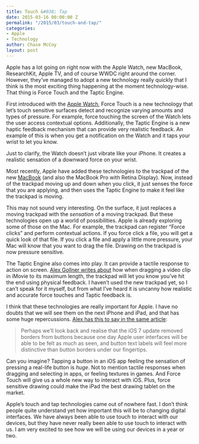 ```yaml
---
title: Touch &#038; Tap
date: 2015-03-16 00:00:00 Z
permalink: "/2015/03/touch-and-tap/"
categories:
- Apple
- Technology
author: Chase McCoy
layout: post
---
```


Apple has a lot going on right now with the Apple Watch, new MacBook, ResearchKit, Apple TV, and of course WWDC right around the corner. However, they&#8217;ve managed to adopt a new technology really quickly that I think is the most exciting thing happening at the moment technology-wise. That thing is Force Touch and the Taptic Engine.

First introduced with the [Apple Watch][1], Force Touch is a new technology that let&#8217;s touch sensitive surfaces detect and recognize varying amounts and types of pressure. For example, force touching the screen of the Watch lets the user access contextual options. Additionally, the Taptic Engine is a new haptic feedback mechanism that can provide very realistic feedback. An example of this is when you get a notification on the Watch and it taps your wrist to let you know.

Just to clarify, the Watch doesn&#8217;t just vibrate like your iPhone. It creates a realistic sensation of a downward force on your wrist.

Most recently, Apple have added these technologies to the trackpad of the new [MacBook][2] (and also the MacBook Pro with Retina Display). Now, instead of the trackpad moving up and down when you click, it just senses the force that you are applying, and then uses the Taptic Engine to make it feel like the trackpad is moving.

This may not sound very interesting. On the surface, it just replaces a moving trackpad with the *sensation* of a moving trackpad. But these technologies open up a world of possibilities. Apple is already exploring some of those on the Mac. For example, the trackpad can register &#8220;Force clicks&#8221; and perform contextual actions. If you force click a file, you will get a quick look of that file. If you click a file and apply a little more pressure, your Mac will know that you want to drag the file. Drawing on the trackpad is now pressure sensitive.

The Taptic Engine also comes into play. It can provide a tactile response to action on screen. [Alex Gollner writes about][3] how when dragging a video clip in iMovie to its maximum length, the trackpad will let you know you&#8217;ve hit the end using physical feedback. I haven&#8217;t used the new trackpad yet, so I can&#8217;t speak for it myself, but from what I&#8217;ve heard it is uncanny how realistic and accurate force touches and Taptic feedback is.

I think that these technologies are really important for Apple. I have no doubts that we will see them on the next iPhone and iPad, and that has some huge repercussions. [Alex has this to say in the same article][3]:

> Perhaps we&#8217;ll look back and realise that the iOS 7 update removed borders from buttons because one day Apple user interfaces will be able to be felt as much as seen, and button text labels will feel more distinctive than button borders under our fingertips. 

Can you imagine? Tapping a button in an iOS app feeling the sensation of pressing a real-life button is *huge*. Not to mention tactile responses when dragging and selecting in apps, or feeling textures in games. And Force Touch will give us a whole new way to interact with iOS. Plus, force sensitive drawing could make the iPad the best drawing tablet on the market.

Apple&#8217;s touch and tap technologies came out of nowhere fast. I don&#8217;t think people quite understand yet how important this will be to changing digital interfaces. We have always been able to use touch to interact with our devices, but they have never really been able to use touch to interact with us. I am very excited to see how we will be using our devices in a year or two.

 [1]: http://www.apple.com/watch/
 [2]: http://www.apple.com/macbook/
 [3]: http://alex4d.com/notes/item/bumpy-pixels-future-haptic-apple-force-touch-trackpad